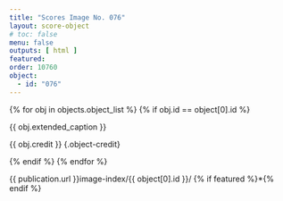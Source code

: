 ```yaml
---
title: "Scores Image No. 076"
layout: score-object
# toc: false
menu: false
outputs: [ html ]
featured: 
order: 10760
object:
  - id: "076"
---
```


{% for obj in objects.object_list %}
{% if obj.id == object[0].id %}

{{ obj.extended_caption }}

{{ obj.credit }} {.object-credit}

{% endif %}
{% endfor %}

<div class="object-credit object-url is-print-only">

{{ publication.url }}image-index/{{ object[0].id }}/ {% if featured %}*{% endif %}

</div>
